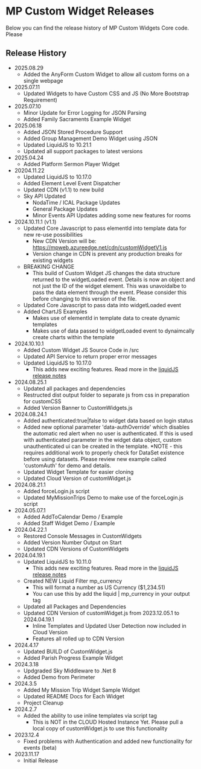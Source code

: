 # MP Custom Widget Releases

Below you can find the release history of MP Custom Widgets Core code. Please

## Release History
- 2025.08.29
  - Added the AnyForm Custom Widget to allow all custom forms on a single webpage
- 2025.07.11
  - Updated Widgets to have Custom CSS and JS (No More Bootstrap Requirement)
- 2025.07.10
  - Minor Update for Error Logging for JSON Parsing
  - Added Family Sacraments Example Widget
- 2025.06.18
  - Added JSON Stored Procedure Support
  - Added Group Management Demo Widget using JSON
  - Updated LiquidJS to 10.21.1
  - Updated all support packages to latest versions
- 2025.04.24
  - Added Platform Sermon Player Widget
- 20204.11.22
  - Updated LiquidJS to 10.17.0
  - Added Element Level Event Dispatcher
  - Updated CDN (v1.1) to new build
  - Sky API Updated
    - NodaTime / ICAL Package Updates
    - General Package Updates
    - Minor Events API Updates adding some new features for rooms
- 2024.10.11.1 (v1.1)
  - Updated Core Javascript to pass elementId into template data for new re-use possibilities
    - New CDN Version will be: https://mpweb.azureedge.net/cdn/customWidgetV1.js
    - Version change in CDN is prevent any production breaks for existing widgets
  - BREAKING CHANGE
    - This build of Custom Widget JS changes the data structure returned to the widgetLoaded event.  Details is now an object
    and not just the ID of the widget element.  This was unavoidalbe to pass the data element through the event.  Please 
    consider this before changing to this version of the file.
  - Updated Core Javascript to pass data into widgetLoaded event
  - Added ChartJS Examples
    - Makes use of elementId in template data to create dynamic templates
    - Makes use of data passed to widgetLoaded event to dynaimcally create charts within the template
- 2024.10.10.1
  - Added Custom Widget JS Source Code in /src
  - Updated API Service to return proper error messages
  - Updated LiquidJS to 10.17.0
    - This adds new exciting features. Read more in the [liquidJS release notes](https://github.com/harttle/liquidjs/blob/master/CHANGELOG.md)  
- 2024.08.25.1
  - Updated all packages and dependencies
  - Restructed dist output folder to separate js from css in preparation for customCSS
  - Added Version Banner to CustomWidgets.js
- 2024.08.24.1
  - Added authenticated:true|false to widget data based on login status
  - Added new optional parameter 'data-authOverride' which disables the automatic red alert when no user is authenticated.  If this is used with authenticated parameter in the widget data object, custom unauthenticated ui can be created in the template.  *NOTE - this requires additional work to properly check for DataSet existence before using datasets.  Please review new example called 'customAuth' for demo and details.
  - Updated Widget Template for easier cloning
  - Updated Cloud Version of customWidget.js  
- 2024.08.21.1
  - Added forceLogin.js script
  - Updated MyMissionTrips Demo to make use of the forceLogin.js script
- 2024.05.07.1
  - Added AddToCalendar Demo / Example
  - Added Staff Widget Demo / Example
- 2024.04.22.1
  - Restored Console Messages in CustomWidgets
  - Added Version Number Output on Start
  - Updated CDN Versions of CustomWidgets
- 2024.04.19.1
  - Updated LiquidJS to 10.11.0
    - This adds new exciting features. Read more in the [liquidJS release notes](https://github.com/harttle/liquidjs/blob/master/CHANGELOG.md)
  - Created NEW Liquid Filter mp_currency
    - This will format a number as US Currency ($1,234.51)
    - You can use this by add the liquid | mp_currency in your output tag
  - Updated all Packages and Dependencies
  - Updated CDN Version of customWidget.js from 2023.12.05.1 to 2024.04.19.1
    - Inline Templates and Updated User Detection now included in Cloud Version
    - Features all rolled up to CDN Version
- 2024.4.17
  - Updated BUILD of CustomWidget.js
  - Added Parish Progress Example Widget
- 2024.3.18
  - Updgraded Sky Middleware to .Net 8
  - Added Demo from Perimeter
- 2024.3.5
  - Added My Mission Trip Widget Sample Widget
  - Updated README Docs for Each Widget
  - Project Cleanup
- 2024.2.7
  - Added the ability to use inline templates via script tag
    - This is NOT in the CLOUD Hosted Instance Yet. Please pull a local copy of customWidget.js to use this functionality
- 2023.12.4
  - Fixed problems with Authentication and added new functionality for events (beta)
- 2023.11.17
  - Initial Release
